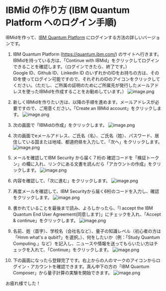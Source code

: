 # IBMid の作り方 (IBM Quantum Platform へのログイン手順)

IBMidを作って、[IBM Quantum Platform](https://quantum.ibm.com) にログインする方法の詳しいバージョンです。

1) IBM Quantum Platform (https://quantum.ibm.com/) のサイトへ行きます。
IBMidを持っている方は、「Continue with IBMid」をクリックしてログインできることを確認します。（ログインできたら、終了です。）</br>
Google ID、Github ID、LinkedIn ID のいずれかのIDをお持ちの方は、そのIDを使ってログイン可能ですので、それぞれのIDのアイコンをクリックしてください。（ただし、ご所属の証明のためにご所属先が発行したメールアドレスを使ったIBMidを作成することをお勧めしています。）
![image.png](https://qiita-image-store.s3.ap-northeast-1.amazonaws.com/0/151117/bf4eb377-cdc9-f3de-eb34-b0df1251d1f4.png)


2) 新しくIBMidを作りたい方は、以降の手順を進めます。メールアドレスが必要ですので、ご用意ください。「Create an IBMid account」をクリックします。
![image.png](https://qiita-image-store.s3.ap-northeast-1.amazonaws.com/0/151117/61c2c446-8510-a2e2-e01f-511b061d815f.png)


3) 次の画面で「IBMidの作成」をクリックします。
![image.png](https://qiita-image-store.s3.ap-northeast-1.amazonaws.com/0/151117/91cbe033-0cda-b28f-f597-91f82269c1d5.png)


4) 次の画面でeメールアドレス、ご氏名（名）、ご氏名（姓）、パスワード、居住している国または地域、都道府県を入力して、「次へ」をクリックします。
![image.png](https://qiita-image-store.s3.ap-northeast-1.amazonaws.com/0/151117/5b5de245-f957-ce0f-bc66-62d7ee98e6f5.png)


5) メールを確認してIBM Security から届く７桁の 確認コードを「検証トークン」の欄に入れ、リンクにある文書を読んだら「アカウントの作成」をクリックします。
![image.png](https://qiita-image-store.s3.ap-northeast-1.amazonaws.com/0/151117/b1c73744-cb97-8700-ff06-bcfe18e0c0f2.png)

6) 内容を確認して、「次に進む」をクリックします。
![image.png](https://qiita-image-store.s3.ap-northeast-1.amazonaws.com/0/151117/90dd7925-058e-4306-2030-60fcef225f08.png)

7) 再度メールを確認して、IBM Securityから届く6桁のコードを入力し、確認をクリックします。
![image.png](https://qiita-image-store.s3.ap-northeast-1.amazonaws.com/0/151117/47c84d8f-3e1e-ee1a-3696-e9243ffb62a9.png)


8) 書かれていることを最後まで読み、よろしかったら、「I accept the IBM Quantum End User Agreement(同意します)」にチェックを入れ、「Accept & continue」をクリックします。
![image.png](https://qiita-image-store.s3.ap-northeast-1.amazonaws.com/0/151117/b62f833a-f9c9-75aa-315c-37d7f64e3663.png)

9) 名前、姓（苗字）、学校名（会社名など）、量子の知識レベル（初心者の方は「Hmm what's a qubit?」を選択。）、何をしたいか（例：「Study Quantum Computing.」など）を記入し、ニュースや情報を送ってもらいたい方はチェックを入れて、「Continue」をクリックします。
![image.png](https://qiita-image-store.s3.ap-northeast-1.amazonaws.com/0/151117/83d8298f-2d45-92e9-588e-af1f6649b20a.png)


10) 下の画面になったら登録完了です。右上からの人のマークのアイコンからログイン・アカウントを確認できます。真ん中下の方の「IBM Quantum Composer」から量子計算の実験を開始できます。
![image.png](https://qiita-image-store.s3.ap-northeast-1.amazonaws.com/0/151117/56c6dd37-c094-9c82-8e48-719e0b4ba9a0.png)

お疲れ様でした！




